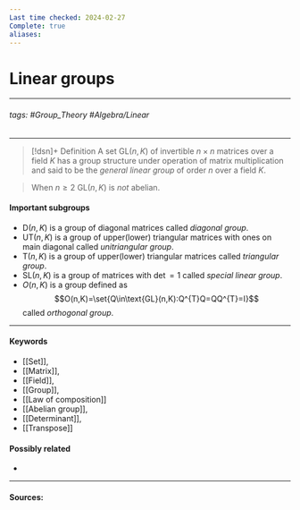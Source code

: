 ```yaml
---
Last time checked: 2024-02-27
Complete: true
aliases:
---
```

# Linear groups
***
###### tags: #Group_Theory #Algebra/Linear 
***
>[!dsn]+ Definition
>A set $\text{GL}(n,K)$ of invertible $n\times n$ matrices over a field $K$ has a group structure under operation of matrix multiplication and said to be the *general linear group* of order $n$ over a field $K$.

>When $n\ge 2$ $\text{GL}(n,K)$ is *not* abelian.

#### Important subgroups
- $\text{D}(n,K)$ is a group of diagonal matrices called *diagonal group*.
- $\text{UT}(n,K)$ is a group of upper(lower) triangular matrices with ones on main diagonal called *unitriangular group*.
- $\text{T}(n,K)$ is a group of upper(lower) triangular matrices called *triangular group*.
- $\text{SL}(n,K)$ is a group of matrices with $\det=1$ called *special linear group*.
- $O(n,K)$ is a group defined as
  $$O(n,K)=\set{Q\in\text{GL}(n,K):Q^{T}Q=QQ^{T}=I}$$
  called *orthogonal group*.
  
***
#### Keywords
- [[Set]],
- [[Matrix]],
- [[Field]],
- [[Group]],
- [[Law of composition]]
- [[Abelian group]],
- [[Determinant]],
- [[Transpose]]
#### Possibly related
- 
***
#### Sources: